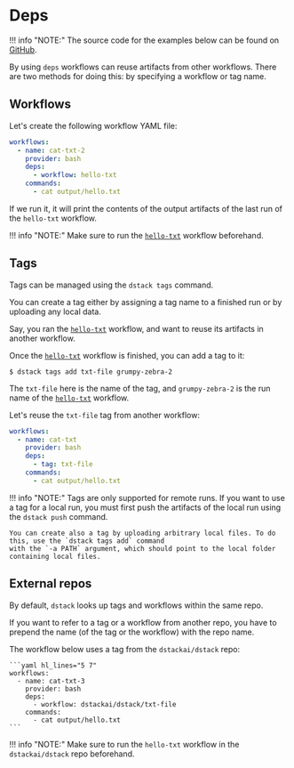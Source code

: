 # Deps

!!! info "NOTE:"
    The source code for the examples below can be found on [GitHub](https://github.com/dstackai/dstack-examples).

By using `deps` workflows can reuse artifacts from other workflows. There are two methods for doing this: by specifying
a workflow or tag name.

## Workflows

Let's create the following workflow YAML file:

<div editor-title=".dstack/workflows/deps.yaml"> 

```yaml hl_lines="5 7"
workflows:
  - name: cat-txt-2
    provider: bash
    deps:
      - workflow: hello-txt
    commands:
      - cat output/hello.txt
```

</div>

If we run it, it will print the contents of the output artifacts of the last run of the `hello-txt` workflow.

!!! info "NOTE:"
    Make sure to run the [`hello-txt`](artifacts.md) workflow beforehand.

## Tags

Tags can be managed using the `dstack tags` command.

You can create a tag either by assigning a tag name to a finished run or by uploading any local data.

Say, you ran the [`hello-txt`](artifacts.md) workflow, and want to reuse its artifacts in another workflow.

Once the [`hello-txt`](artifacts.md) workflow is finished, you can add a tag to it:

<div class="termy">

```shell
$ dstack tags add txt-file grumpy-zebra-2
```

</div>

The `txt-file` here is the name of the tag, and `grumpy-zebra-2` is the run name of the 
[`hello-txt`](artifacts.md) workflow. 

Let's reuse the `txt-file` tag from another workflow:

<div editor-title=".dstack/workflows/deps.yaml"> 

```yaml hl_lines="5 7"
workflows:
  - name: cat-txt
    provider: bash
    deps:
      - tag: txt-file
    commands:
      - cat output/hello.txt
```

</div>

!!! info "NOTE:"
    Tags are only supported for remote runs. If you want to use a tag for a local run, you must first push the 
    artifacts of the local run using the `dstack push` command. 

    You can create also a tag by uploading arbitrary local files. To do this, use the `dstack tags add` command 
    with the `-a PATH` argument, which should point to the local folder containing local files.

## External repos

By default, `dstack` looks up tags and workflows within the same repo.

If you want to refer to a tag or a workflow from another repo, 
you have to prepend the name (of the tag or the workflow) with the repo name.

The workflow below uses a tag from the `dstackai/dstack` repo:

<div editor-title=".dstack/workflows/deps.yaml"> 

    ```yaml hl_lines="5 7"
    workflows:
      - name: cat-txt-3
        provider: bash
        deps:
          - workflow: dstackai/dstack/txt-file
        commands:
          - cat output/hello.txt
    ```

</div>

!!! info "NOTE:"
    Make sure to run the `hello-txt` workflow in the `dstackai/dstack` repo beforehand.
